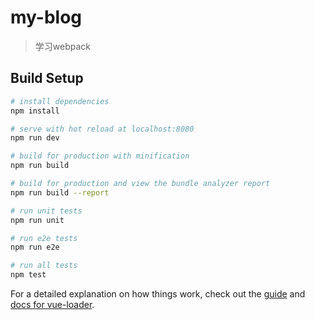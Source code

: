 <!-- .babelrc ---- 设置转码规则
.editorconfig ---- 配置编译器的编码风格
  {
  charset：文件编码。
  indent_style: 缩进类型。space或tab。
  indent_size: 缩进数量。2/4/tab
  insert_final_newline：是否在文件的最后插入一个空行。
  trim_trailing_whitespace ：是否清除一行结尾的空格
  end_of_line：换行符格式。
}
.eslintignore ---- 想要引入三方js库，但是这些库不符合eslint规范，可以在这个文件里忽略掉
.eslintrc.js ---- 负责代码规范，引入插件
.gitignore ---- 不需要加入版本管理的文件
package-lock.json是当 node_modules 或 package.json 发生变化时自动生成的文件。这个文件主要功能是确定当前安装的包的依赖，以便后续重新安装的时候生成相同的依赖，
            而忽略项目开发过程中有些依赖已经发生的更新。为的是让开发者知道只要你保存了源文件，到一个新的机器上、或者新的下载源，
            只要按照这个package-lock.json所标示的具体版本下载依赖库包，就能确保所有库包与你上次安装的完全一样。
package.json ---- 配置项目要用到的依赖插件，这个文件一般不会手动更改，而是使用npm install xxxx 来安装插件，
    然后这个文件自动被修改。scripts节点配置命令的执行文件。运行npm run dev执行build/dev-server.js，
    运行npm run build的时候执行待是build/build.js文件。 -->
    
    

# my-blog

> 学习webpack


## Build Setup

``` bash
# install dependencies
npm install

# serve with hot reload at localhost:8080
npm run dev

# build for production with minification
npm run build

# build for production and view the bundle analyzer report
npm run build --report

# run unit tests
npm run unit

# run e2e tests
npm run e2e

# run all tests
npm test
```

For a detailed explanation on how things work, check out the [guide](http://vuejs-templates.github.io/webpack/) and [docs for vue-loader](http://vuejs.github.io/vue-loader).
